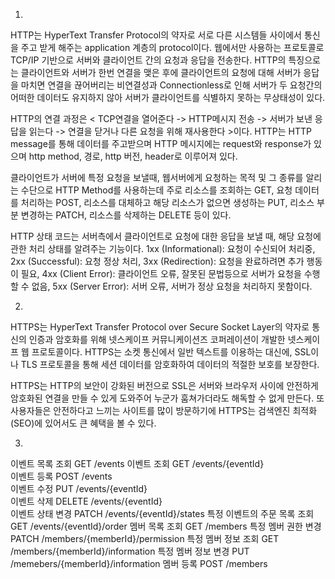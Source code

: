 1.
 HTTP는 HyperText Transfer Protocol의 약자로 서로 다른 시스템들 사이에서 통신을 주고 받게 해주는 application 계층의 protocol이다. 웹에서만 사용하는 프로토콜로 TCP/IP 기반으로 서버와 클라이언트 간의 요청과 응답을 전송한다.
 HTTP의 특징으로는 클라이언트와 서버가 한번 연결을 맺은 후에 클라이언트의 요청에 대해 서버가 응답을 마치면 연결을 끊어버리는 비연결성과 Connectionless로 인해 서버가 두 요청간의 어떠한 데이터도 유지하지 않아 서버가 클라이언트를 식별하지 못하는 무상태성이 있다.

 HTTP의 연결 과정은 < TCP연결을 열어준다 -> HTTP메시지 전송 -> 서버가 보낸 응답을 읽는다 -> 연결을 닫거나 다른 요청을 위해 재사용한다 >이다.
 HTTP는 HTTP message를 통해 데이터를 주고받으며 HTTP 메시지에는 request와 response가 있으며 http method, 경로, http 버전, header로 이루어져 있다.

 클라이언트가 서버에 특정 요청을 보낼때, 웹서버에게 요청하는 목적 및 그 종류를 알리는 수단으로 HTTP Method를 사용하는데 주로 리소스를 조회하는 GET, 요청 데이터를 처리하는 POST, 리소스를 대체하고 해당 리소스가 없으면 생성하는 PUT, 리소스 부분 변경하는 PATCH, 리소스를 삭제하는 DELETE 등이 있다.

 HTTP 상태 코드는 서버측에서 클라이언트로 요청에 대한 응답을 보낼 때, 해당 요청에 관한 처리 상태를 알려주는 기능이다. 1xx (Informational): 요청이 수신되어 처리중, 2xx (Successful): 요청 정상 처리, 3xx (Redirection): 요청을 완료하려면 추가 행동이 필요, 4xx (Client Error): 클라이언트 오류, 잘못된 문법등으로 서버가 요청을 수행할 수 없음, 5xx (Server Error): 서버 오류, 서버가 정상 요청을 처리하지 못함이다.


2.
  HTTPS는 HyperText Transfer Protocol over Secure Socket Layer의 약자로 통신의 인증과 암호화를 위해 넷스케이프 커뮤니케이션즈 코퍼레이션이 개발한 넷스케이프 웹 프로토콜이다. HTTPS는 소켓 통신에서 일반 텍스트를 이용하는 대신에, SSL이나 TLS 프로토콜을 통해 세션 데이터를 암호화하여 데이터의 적절한 보호를 보장한다.

  HTTPS는 HTTP의 보안이 강화된 버전으로 SSL은 서버와 브라우저 사이에 안전하게 암호화된 연결을 만들 수 있게 도와주어 누군가 훔쳐가더라도 해독할 수 없게 만든다. 또 사용자들은 안전하다고 느끼는 사이트를 많이 방문하기에 HTTPS는 검색엔진 최적화(SEO)에 있어서도 큰 혜택을 볼 수 있다.


3.

이벤트 목록 조회                   GET /events
이벤트 조회                        GET /events/{eventId}    
이벤트 등록                        POST /events        
이벤트 수정                        PUT /events/{eventId}     
이벤트 삭제                        DELETE /events/{eventId}    
이벤트 상태 변경                   PATCH /events/{eventId}/states 
특정 이벤트의 주문 목록 조회        GET /events/{eventId}/order
멤버 목록 조회                     GET /members
특정 멤버 권한 변경                PATCH /members/{memberId}/permission
특정 멤버 정보 조회                GET /members/{memberId}/information
특정 멤버 정보 변경                PUT /memebers/{memberId}/information
멤버 등록                         POST /members